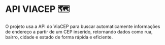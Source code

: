 <h1>API VIACEP 🗺</h1>
<p>O projeto usa a API do ViaCEP para buscar automaticamente informações de endereço a partir de um CEP inserido, retornando dados como rua, bairro, cidade e estado de forma rápida e eficiente.</p>
